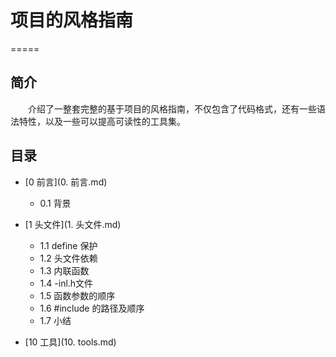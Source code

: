 # 项目的风格指南 #
=====

## 简介 ##
　　介绍了一整套完整的基于项目的风格指南，不仅包含了代码格式，还有一些语法特性，以及一些可以提高可读性的工具集。
　　　　
## 目录 ##
 -  [0 前言](0. 前言.md)
     -  0.1 背景
 -  [1 头文件](1. 头文件.md) 
     -  1.1 define 保护
     -  1.2 头文件依赖
     -  1.3 内联函数
     -  1.4 -inl.h文件
     -  1.5 函数参数的顺序
     -  1.6 #include 的路径及顺序
     -  1.7 小结
 
 -  [10 工具](10. tools.md)